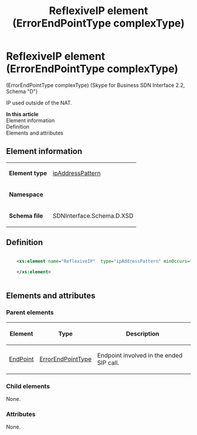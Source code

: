 ﻿---
title: ReflexiveIP element (ErrorEndPointType complexType)
description: Describes the ReflexiveIP element (ErrorEndPointType complexType) and provides the element's definition, parent element, element type, and schema file.
TOCTitle: ReflexiveIP element (ErrorEndPointType complexType)
ms:assetid: ad668abe-8550-8a6a-3f88-e55d735a0019
ms:mtpsurl: https://msdn.microsoft.com/library/Mt170964(v=office.16)
ms:contentKeyID: 65855538
ms.date: 08/24/2015
mtps_version: v=office.16
dev_langs:
- xml
---

# ReflexiveIP element (ErrorEndPointType complexType)

(ErrorEndPointType complexType) (Skype for Business SDN Interface 2.2, Schema "D")

IP used outside of the NAT.


**In this article**  
Element information  
Definition  
Elements and attributes  

## Element information

<table>
<tbody>
<tr class="odd">
<td><p><strong>Element type</strong></p></td>
<td><p><a href="ipaddresspattern-simpletype-skype-for-business-sdn-interface-2-2-schema-d.md">ipAddressPattern</a></p></td>
</tr>
<tr class="even">
<td><p><strong>Namespace</strong></p></td>
<td><p></p></td>
</tr>
<tr class="odd">
<td><p><strong>Schema file</strong></p></td>
<td><p>SDNInterface.Schema.D.XSD</p></td>
</tr>
</tbody>
</table>


## Definition

```xml

    <xs:element name="ReflexiveIP"  type="ipAddressPattern" minOccurs="0">
    
    </xs:element>
  
```

## Elements and attributes

### Parent elements

<table>
<thead>
<tr class="header">
<th><p>Element</p></th>
<th><p>Type</p></th>
<th><p>Description</p></th>
</tr>
</thead>
<tbody>
<tr class="odd">
<td><p><a href="endpoint-element-errortype-complextype-skype-for-business-sdn-interface-2-2-schema-d.md">EndPoint</a></p></td>
<td><p><a href="errorendpointtype-complextype-skype-for-business-sdn-interface-2-2-schema-d.md">ErrorEndPointType</a></p></td>
<td><p>Endpoint involved in the ended SIP call.</p></td>
</tr>
</tbody>
</table>


### Child elements

None.

### Attributes

None.


